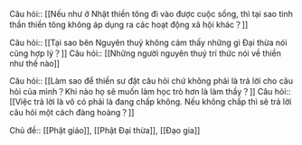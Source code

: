 Câu hỏi:: [[Nếu như ở Nhật thiền tông đi vào được cuộc sống, thì tại sao tinh thần thiền tông không áp dụng ra các hoạt động xã hội khác？]] 

Câu hỏi:: [[Tại sao bên Nguyên thuỷ không cảm thấy những gì Đại thừa nói cũng hợp lý？]]
Câu hỏi:: [[Những người nguyên thuỷ trí thức nói về thiền như thế nào]]


Câu hỏi:: [[Làm sao để thiền sư đặt câu hỏi chứ không phải là trả lời cho câu hỏi của mình？Khi nào họ sẽ muốn làm học trò hơn là làm thầy？]] 
Câu hỏi:: [[Việc trả lời là vô có phải là đang chấp không. Nếu không chấp thì sẽ trả lời câu hỏi một cách đàng hoàng？]] 

Chủ đề:: [[Phật giáo]], [[Phật Đại thừa]], [[Đạo gia]]